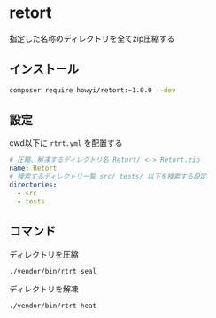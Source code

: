 # retort
指定した名称のディレクトリを全てzip圧縮する

## インストール
```bash
composer require howyi/retort:~1.0.0 --dev
```


## 設定

cwd以下に `rtrt.yml` を配置する
```yaml
# 圧縮、解凍するディレクトリ名 Retort/ <-> Retort.zip
name: Retort
# 検索するディレクトリ一覧 src/ tests/ 以下を検索する設定
directories:
  - src
  - tests
```

## コマンド
ディレクトリを圧縮
```bash
./vendor/bin/rtrt seal
```
ディレクトリを解凍
```bash
./vendor/bin/rtrt heat
```

